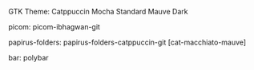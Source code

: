 GTK Theme: Catppuccin Mocha Standard Mauve Dark

picom: picom-ibhagwan-git

papirus-folders: papirus-folders-catppuccin-git [cat-macchiato-mauve]

bar: polybar


